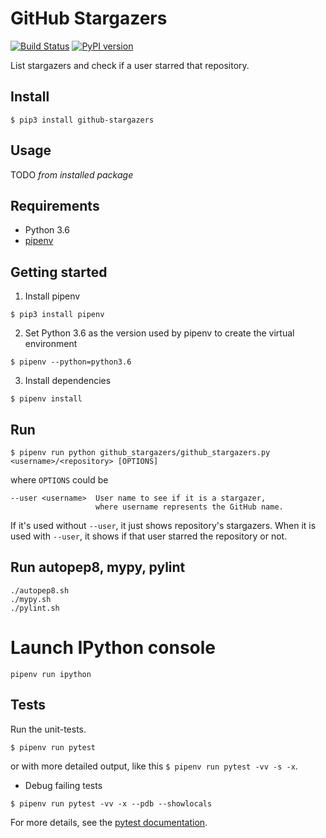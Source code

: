 # GitHub Stargazers

[![Build Status](https://travis-ci.org/marius92mc/github-stargazers.svg?branch=master)](https://travis-ci.org/marius92mc/github-stargazers)
[![PyPI version](https://badge.fury.io/py/github-stargazers.svg)](https://badge.fury.io/py/github-stargazers)

List stargazers and check if a user starred that repository.

## Install 
```
$ pip3 install github-stargazers
```

## Usage 
TODO _from installed package_

## Requirements 
- Python 3.6
- [pipenv](https://docs.pipenv.org/)

## Getting started 

1. Install pipenv
```
$ pip3 install pipenv 
```

2. Set Python 3.6 as the version used by pipenv to create the virtual environment
```
$ pipenv --python=python3.6
```

3. Install dependencies 
```
$ pipenv install
```

## Run 
```
$ pipenv run python github_stargazers/github_stargazers.py <username>/<repository> [OPTIONS]
```
where `OPTIONS` could be 
```
--user <username>  User name to see if it is a stargazer, 
                   where username represents the GitHub name. 
```
If it's used without `--user`, it just shows repository's stargazers. 
When it is used with `--user`, it shows if that user starred the repository or not. 

## Run autopep8, mypy, pylint 
```
./autopep8.sh 
./mypy.sh 
./pylint.sh
```

# Launch IPython console 
```
pipenv run ipython
```

## Tests 
Run the unit-tests. 
```
$ pipenv run pytest
```
or with more detailed output, like this `$ pipenv run pytest -vv -s -x`. 

- Debug failing tests 
```
$ pipenv run pytest -vv -x --pdb --showlocals
```
For more details, see the [pytest documentation](https://docs.pytest.org/en/latest/usage.html). 

